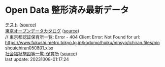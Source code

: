 # Open Data 整形済み最新データ  
[テスト](source/20231008-01:17:19-regular.xml) \([source](https://www.data.jma.go.jp/developer/xml/feed/regular.xml)\)  
[東京オープンデータカタログ](source/20231008-01:17:22-TokyoOpenDataCatalog) \([source](https://catalog.data.metro.tokyo.lg.jp/api/3/action/package_search?q=*:*&rows=999999&start=0)\)  
// 東京都認証保育所一覧: Error - 404 Client Error: Not Found for url: https://www.fukushi.metro.tokyo.lg.jp/kodomo/hoiku/ninsyo/ichiran.files/ninshouichiran050801.xlsx  
[社会福祉施設等一覧-保育所](source/20231008-01:17:24-202210-2-1-hoikusyo.csv) \([source](https://www.opendata.metro.tokyo.lg.jp/fukushihoken/202210-2-1-hoikusyo.csv)\)  
last update: 20231008-01:17:24  